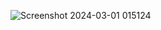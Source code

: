 ![Screenshot 2024-03-01 015124](https://github.com/AKASH-PALVE/Easy_Calculator/assets/108952229/6619e174-8895-4f4e-bd87-59bd00fa38a1)
